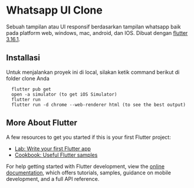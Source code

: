 # Whatsapp UI Clone

Sebuah tampilan atau UI responsif berdasarkan tampilan whatsapp baik pada platform web, windows, mac, android, dan IOS. Dibuat dengan [flutter 3.16.1](https://docs.flutter.dev/release/release-notes/release-notes-3.16.0).

## Installasi

Untuk menjalankan proyek ini di local, silakan ketik command berikut di folder clone Anda

```
  flutter pub get
  open -a simulator (to get iOS Simulator)
  flutter run
  flutter run -d chrome --web-renderer html (to see the best output)
```

## More About Flutter

A few resources to get you started if this is your first Flutter project:

- [Lab: Write your first Flutter app](https://docs.flutter.dev/get-started/codelab)
- [Cookbook: Useful Flutter samples](https://docs.flutter.dev/cookbook)

For help getting started with Flutter development, view the
[online documentation](https://docs.flutter.dev/), which offers tutorials,
samples, guidance on mobile development, and a full API reference.
